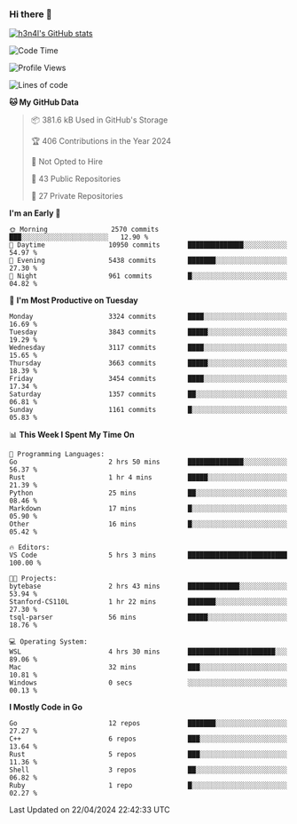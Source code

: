 ### Hi there 👋

[![h3n4l's GitHub stats](https://github-readme-stats.vercel.app/api?username=h3n4l&count_private=true&show_icons=true&theme=radical)](https://github.com/h3n4l/github-readme-stats)

<!--START_SECTION:waka-->
![Code Time](http://img.shields.io/badge/Code%20Time-1%2C866%20hrs%2044%20mins-blue)

![Profile Views](http://img.shields.io/badge/Profile%20Views-0-blue)

![Lines of code](https://img.shields.io/badge/From%20Hello%20World%20I%27ve%20Written-6.7%20million%20lines%20of%20code-blue)

**🐱 My GitHub Data** 

> 📦 381.6 kB Used in GitHub's Storage 
 > 
> 🏆 406 Contributions in the Year 2024
 > 
> 🚫 Not Opted to Hire
 > 
> 📜 43 Public Repositories 
 > 
> 🔑 27 Private Repositories 
 > 
**I'm an Early 🐤** 

```text
🌞 Morning                2570 commits        ███░░░░░░░░░░░░░░░░░░░░░░   12.90 % 
🌆 Daytime                10950 commits       ██████████████░░░░░░░░░░░   54.97 % 
🌃 Evening                5438 commits        ███████░░░░░░░░░░░░░░░░░░   27.30 % 
🌙 Night                  961 commits         █░░░░░░░░░░░░░░░░░░░░░░░░   04.82 % 
```
📅 **I'm Most Productive on Tuesday** 

```text
Monday                   3324 commits        ████░░░░░░░░░░░░░░░░░░░░░   16.69 % 
Tuesday                  3843 commits        █████░░░░░░░░░░░░░░░░░░░░   19.29 % 
Wednesday                3117 commits        ████░░░░░░░░░░░░░░░░░░░░░   15.65 % 
Thursday                 3663 commits        █████░░░░░░░░░░░░░░░░░░░░   18.39 % 
Friday                   3454 commits        ████░░░░░░░░░░░░░░░░░░░░░   17.34 % 
Saturday                 1357 commits        ██░░░░░░░░░░░░░░░░░░░░░░░   06.81 % 
Sunday                   1161 commits        █░░░░░░░░░░░░░░░░░░░░░░░░   05.83 % 
```


📊 **This Week I Spent My Time On** 

```text
💬 Programming Languages: 
Go                       2 hrs 50 mins       ██████████████░░░░░░░░░░░   56.37 % 
Rust                     1 hr 4 mins         █████░░░░░░░░░░░░░░░░░░░░   21.39 % 
Python                   25 mins             ██░░░░░░░░░░░░░░░░░░░░░░░   08.46 % 
Markdown                 17 mins             █░░░░░░░░░░░░░░░░░░░░░░░░   05.90 % 
Other                    16 mins             █░░░░░░░░░░░░░░░░░░░░░░░░   05.42 % 

🔥 Editors: 
VS Code                  5 hrs 3 mins        █████████████████████████   100.00 % 

🐱‍💻 Projects: 
bytebase                 2 hrs 43 mins       █████████████░░░░░░░░░░░░   53.94 % 
Stanford-CS110L          1 hr 22 mins        ███████░░░░░░░░░░░░░░░░░░   27.30 % 
tsql-parser              56 mins             █████░░░░░░░░░░░░░░░░░░░░   18.76 % 

💻 Operating System: 
WSL                      4 hrs 30 mins       ██████████████████████░░░   89.06 % 
Mac                      32 mins             ███░░░░░░░░░░░░░░░░░░░░░░   10.81 % 
Windows                  0 secs              ░░░░░░░░░░░░░░░░░░░░░░░░░   00.13 % 
```

**I Mostly Code in Go** 

```text
Go                       12 repos            ███████░░░░░░░░░░░░░░░░░░   27.27 % 
C++                      6 repos             ███░░░░░░░░░░░░░░░░░░░░░░   13.64 % 
Rust                     5 repos             ███░░░░░░░░░░░░░░░░░░░░░░   11.36 % 
Shell                    3 repos             ██░░░░░░░░░░░░░░░░░░░░░░░   06.82 % 
Ruby                     1 repo              █░░░░░░░░░░░░░░░░░░░░░░░░   02.27 % 
```




 Last Updated on 22/04/2024 22:42:33 UTC
<!--END_SECTION:waka-->

